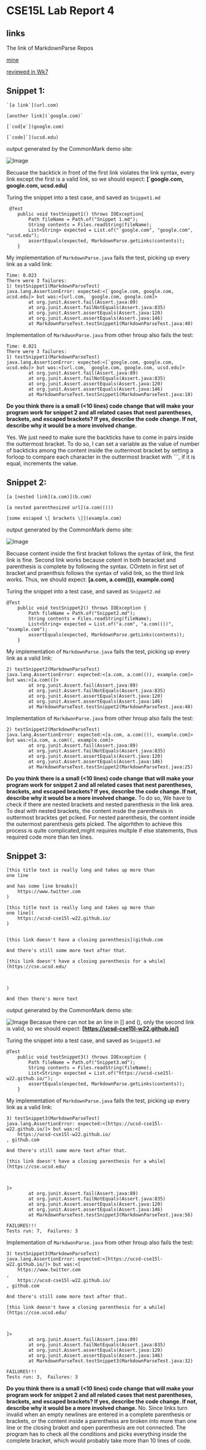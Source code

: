 # CSE15L Lab Report 4

## links 

 The link of MarkdownParse Repos
 
[mine](https://github.com/KristinShuyiHan/markdown-parse)

[reviewed in Wk7](https://github.com/zfxd/markdown-parse)

## Snippet 1:

```
`[a link`](url.com)

[another link](`google.com)`

[`cod[e`](google.com)

[`code]`](ucsd.edu)
```
output generated by the CommonMark demo site:

![Image](https://github.com/KristinShuyiHan/cse15l-lab-reports/blob/main/Screen%20Shot%202022-02-26%20at%205.10.42%20PM.png)

Becuase the backtick in front of the first link violates the link syntax, every link except the first is a valid link, so we should expect: **[`google.com, google.com, ucsd.edu]**

Turing the snippet into a test case, and saved as `Snippet1.md`
```
 @Test
    public void testSnippet1() throws IOException{
        Path fileName = Path.of("Snippet 1.md");
	    String contents = Files.readString(fileName);
        List<String> expected = List.of("`google.com", "google.com", "ucsd.edu");
        assertEquals(expected, MarkdownParse.getLinks(contents));
    }
```
My implementation of `MarkdownParse.java` fails the test, picking up every link as a valid link:
```
Time: 0.023
There were 3 failures:
1) testSnippet1(MarkdownParseTest)
java.lang.AssertionError: expected:<[`google.com, google.com, ucsd.edu]> but was:<[url.com, `google.com, google.com]>
        at org.junit.Assert.fail(Assert.java:89)
        at org.junit.Assert.failNotEquals(Assert.java:835)
        at org.junit.Assert.assertEquals(Assert.java:120)
        at org.junit.Assert.assertEquals(Assert.java:146)
        at MarkdownParseTest.testSnippet1(MarkdownParseTest.java:40)
```


Implementation of `MarkdwonParse.java` from other hroup also fails the test:
```
Time: 0.021
There were 3 failures:
1) testSnippet1(MarkdownParseTest)
java.lang.AssertionError: expected:<[`google.com, google.com, ucsd.edu]> but was:<[url.com, `google.com, google.com, ucsd.edu]>
        at org.junit.Assert.fail(Assert.java:89)
        at org.junit.Assert.failNotEquals(Assert.java:835)
        at org.junit.Assert.assertEquals(Assert.java:120)
        at org.junit.Assert.assertEquals(Assert.java:146)
        at MarkdownParseTest.testSnippet1(MarkdownParseTest.java:18)
```


**Do you think there is a small (<10 lines) code change that will make your program work for snippet 2 and all related cases that nest parentheses, brackets, and escaped brackets? If yes, describe the code change. If not, describe why it would be a more involved change.**

Yes. We just need to make sure the backticks have to come in pairs inside the outtermost bracket. To do so, I can set a variable as the value of number of backticks among the content inside the outtermost bracket by setting a forloop to compare each character in the outtermost bracket with ```, if it is equal, increments the value. 


## Snippet 2:

```
[a [nested link](a.com)](b.com)

[a nested parenthesized url](a.com(()))

[some escaped \[ brackets \]](example.com)
```
output generated by the CommonMark demo site:

![Image](https://github.com/KristinShuyiHan/cse15l-lab-reports/blob/main/Screen%20Shot%202022-02-26%20at%205.12.38%20PM.png)

Becuase content inside the first bracket follows the syntax of link, the first link is fine.
Second link works because cotent in both beracket and parenthesis is complete by following the syntax.
COntetn in first set of bracket and praenthsis follows the syntax of valid link, so the third link works. Thus, we should expect: **[a.com, a.com(()), example.com]**

Turing the snippet into a test case, and saved as `Snippet2.md`
```
@Test
    public void testSnippet2() throws IOException {
        Path fileName = Path.of("Snippet2.md");
        String contents = Files.readString(fileName);
        List<String> expected = List.of("a.com", "a.com(())", "example.com");
        assertEquals(expected, MarkdownParse.getLinks(contents));
    }
```
My implementation of `MarkdownParse.java` fails the test, picking up every link as a valid link:
```
2) testSnippet2(MarkdownParseTest)
java.lang.AssertionError: expected:<[a.com, a.com(()), example.com]> but was:<[a.com((]>
        at org.junit.Assert.fail(Assert.java:89)
        at org.junit.Assert.failNotEquals(Assert.java:835)
        at org.junit.Assert.assertEquals(Assert.java:120)
        at org.junit.Assert.assertEquals(Assert.java:146)
        at MarkdownParseTest.testSnippet2(MarkdownParseTest.java:48)

```

Implementation of `MarkdwonParse.java` from other hroup also fails the test:
```
2) testSnippet2(MarkdownParseTest)
java.lang.AssertionError: expected:<[a.com, a.com(()), example.com]> but was:<[a.com, a.com((, example.com]>
        at org.junit.Assert.fail(Assert.java:89)
        at org.junit.Assert.failNotEquals(Assert.java:835)
        at org.junit.Assert.assertEquals(Assert.java:120)
        at org.junit.Assert.assertEquals(Assert.java:146)
        at MarkdownParseTest.testSnippet2(MarkdownParseTest.java:25)
```

**Do you think there is a small (<10 lines) code change that will make your program work for snippet 2 and all related cases that nest parentheses, brackets, and escaped brackets? If yes, describe the code change. If not, describe why it would be a more involved change.**
To do so, We have to check if there are nested brackets and nested parenthesis in the link area. To deal with nested brackets, the content insde the parenthesis in outtermost bracktes get pciked. For nested parenthesis, the content inside the outermost parenthesis gets picked. The algorhthm to achieve this process is quite complicated,might requires multple if else statements, thus required code more than ten lines.

## Snippet 3:

```
[this title text is really long and takes up more than 
one line

and has some line breaks](
    https://www.twitter.com
)

[this title text is really long and takes up more than 
one line](
    https://ucsd-cse15l-w22.github.io/
)


[this link doesn't have a closing parenthesis](github.com

And there's still some more text after that.

[this link doesn't have a closing parenthesis for a while](https://cse.ucsd.edu/



)

And then there's more text
```
output generated by the CommonMark demo site:

![Image](https://github.com/KristinShuyiHan/cse15l-lab-reports/blob/main/Screen%20Shot%202022-02-26%20at%205.13.15%20PM.png)
Becasue there can not be an line in [] and (), only the second link is valid, so we should expect: **[https://ucsd-cse15l-w22.github.io/]**

Turing the snippet into a test case, and saved as `Snippet3.md`
```
@Test
    public void testSnippet3() throws IOException {
        Path fileName = Path.of("Snippet3.md");
        String contents = Files.readString(fileName);
        List<String> expected = List.of("https://ucsd-cse15l-w22.github.io/");
        assertEquals(expected, MarkdownParse.getLinks(contents));
    }
```
My implementation of `MarkdownParse.java` fails the test, picking up every link as a valid link:
```
3) testSnippet3(MarkdownParseTest)
java.lang.AssertionError: expected:<[https://ucsd-cse15l-w22.github.io/]> but was:<[
    https://ucsd-cse15l-w22.github.io/
, github.com

And there's still some more text after that.

[this link doesn't have a closing parenthesis for a while](https://cse.ucsd.edu/



]>
        at org.junit.Assert.fail(Assert.java:89)
        at org.junit.Assert.failNotEquals(Assert.java:835)
        at org.junit.Assert.assertEquals(Assert.java:120)
        at org.junit.Assert.assertEquals(Assert.java:146)
        at MarkdownParseTest.testSnippet3(MarkdownParseTest.java:56)

FAILURES!!!
Tests run: 7,  Failures: 3
```

Implementation of `MarkdwonParse.java` from other hroup also fails the test:
```
3) testSnippet3(MarkdownParseTest)
java.lang.AssertionError: expected:<[https://ucsd-cse15l-w22.github.io/]> but was:<[
    https://www.twitter.com
, 
    https://ucsd-cse15l-w22.github.io/
, github.com

And there's still some more text after that.

[this link doesn't have a closing parenthesis for a while](https://cse.ucsd.edu/



]>
        at org.junit.Assert.fail(Assert.java:89)
        at org.junit.Assert.failNotEquals(Assert.java:835)
        at org.junit.Assert.assertEquals(Assert.java:120)
        at org.junit.Assert.assertEquals(Assert.java:146)
        at MarkdownParseTest.testSnippet3(MarkdownParseTest.java:32)

FAILURES!!!
Tests run: 3,  Failures: 3
```


**Do you think there is a small (<10 lines) code change that will make your program work for snippet 2 and all related cases that nest parentheses, brackets, and escaped brackets? If yes, describe the code change. If not, describe why it would be a more involved change.**
No. Since links turn invalid when an empty newlines are entered in a complete parenthesis or brackets, or the content inside a parentheiss are broken into more than one line or the closing braket and open parenthesis are not connected. The program has to check all the conditions and picks everything inside the complete bracket, which would probably take more than 10 lines of code.


